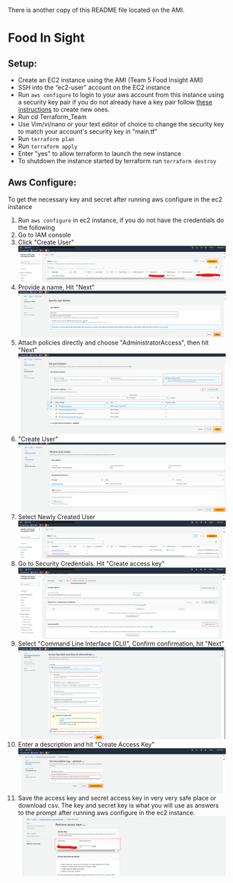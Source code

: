 There is another copy of this README file located on the AMI.

# Food In Sight

## Setup:

- Create an EC2 instance using the AMI (Team 5 Food Insight AMI)
- SSH into the “ec2-user” account on the EC2 instance
- Run `aws configure` to login to your aws account from this instance using a security key pair if you do not already have a key pair follow [these instructions](#aws-configure) to create new ones.
- Run cd Terraform_Team
- Use Vim/vi/nano or your text editor of choice to change the security key to match your account's
  security key in "main.tf"
- Run `terraform plan`
- Run `terraform apply`
- Enter "yes" to allow terraform to launch the new instance
- To shutdown the instance started by terraform run `terraform destroy`

## Aws Configure:

To get the necessary key and secret after running aws configure in the ec2 instance

1. Run `aws configure` in ec2 instance, if you do not have the credentials do the following
2. Go to IAM console
3. Click "Create User"
   ![alt text](readme-image/image.png)
4. Provide a name, Hit "Next"
   ![alt text](readme-image/image2.png)
5. Attach policies directly and choose "AdministratorAccess", then hit "Next"
   ![alt text](readme-image/image3.png)
6. "Create User"
   ![alt text](readme-image/image4.png)
7. Select Newly Created User
   ![alt text](readme-image/image5.png)
8. Go to Security Credentials. Hit "Create access key"
   ![alt text](readme-image/image6.png)
9. Select "Command Line Interface (CLI)", Confirm confirmation, hit "Next"
   ![alt text](readme-image/image7.png)
10. Enter a description and hit "Create Access Key"
    ![alt text](readme-image/image8.png)
11. Save the access key and secret access key in very very safe place or download csv. The key and secret key is what you will use as answers to the prompt after running aws configure in the ec2 instance.
    ![alt text](readme-image/image9.png)
